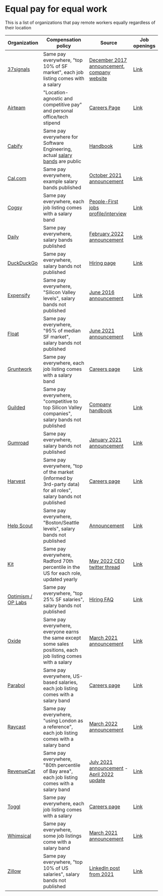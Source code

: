 # Equal pay for equal work
This is a list of organizations that pay remote workers equally regardless of their location

| Organization | Compensation policy | Source | Job openings |
| ------------ | ------------------ | ------- | -------- |
| [37signals](https://37signals.com/) | Same pay everywhere, "top 10% of SF market", each job listing comes with a salary | [December 2017 announcement](https://m.signalvnoise.com/basecamp-doesnt-employ-anyone-in-san-francisco-but-now-we-pay-everyone-as-though-all-did/), [company website](https://37signals.com/19) | [Link](https://37signals.com/jobs/) |
| [Airteam](https://airteam.com.au/) | "Location-agnostic and competitive pay" and personal office/tech stipend | [Careers Page](https://www.airteam.com.au/careers) | [Link](https://www.airteam.com.au/careers) |
| [Cabify](https://cabify.tech) | Same pay everywhere for Software Engineering, actual [salary bands](https://cabify.tech/handbook/you-at-cabify/salary-changes-and-promotions/) are public | [Handbook](https://cabify.tech/handbook/you-at-cabify/salary-changes-and-promotions/) | [Link](https://cabify.careers) |
| [Cal.com](https://cal.com/) | Same pay everywhere, example salary bands published | [October 2021 announcement](https://cal.com/blog/open-startup) | [Link](https://cal.com/jobs) |
| [Cogsy](https://cogsy.com/) | Same pay everywhere, each job listing comes with a salary band | [People-First jobs profile/interview](https://peoplefirstjobs.com/companies/cogsy) | [Link](https://cogsy.com/hiring/) |
| [Daily](https://www.daily.co/) | Same pay everywhere, salary bands published | [February 2022 announcement](https://www.daily.co/blog/rethinking-levels-promotions-and-salaries/) | [Link](https://www.daily.co/jobs) |
| [DuckDuckGo](https://duckduckgo.com/) | Same pay everywhere, salary bands not published | [Hiring page](https://duckduckgo.com/hiring) | [Link](https://duckduckgo.com/hiring) |
| [Expensify](https://www.expensify.com/) | Same pay everywhere, "Silicon Valley levels", salary bands not published | [June 2016 announcement](https://blog.expensify.com/2016/06/17/expensifys-comp-review-process/) | [Link](https://we.are.expensify.com/apply) |
| [Float](https://www.float.com/) | Same pay everywhere, "95% of median SF market", salary bands not published | [June 2021 announcement](https://www.float.com/blog/why-were-changing-the-way-we-compensate-at-float/) | [Link](https://www.float.com/careers/) |
| [Gruntwork](https://gruntwork.io/) | Same pay everywhere, each job listing comes with a salary band | [Careers page](https://gruntwork.io/careers/) | [Link](https://gruntwork.io/careers/) |
| [Guilded](https://www.guilded.gg/) | Same pay everywhere, "competitive to top Silicon Valley companies", salary bands not published | [Company handbook](https://www.guilded.gg/asset/Docs/employee-handbook.pdf) | [Link](https://www.guilded.gg/jobs) |
| [Gumroad](https://gumroad.com/) | Same pay everywhere, salary bands not published | [January 2021 announcement](https://sahillavingia.com/work) | [Link](https://www.notion.so/Jobs-f43f816013b2405aa41ddefb663a4a38) |
| [Harvest](https://www.getharvest.com/) | Same pay everywhere, "top of the market (informed by 3rd-party data) for all roles", salary bands not published | [Careers page](https://www.getharvest.com/careers#perks-and-benefits) | [Link](https://www.getharvest.com/careers#job-openings) |
| [Help Scout](https://www.helpscout.com/) | Same pay everywhere, "Boston/Seattle levels", salary bands not published | [Announcement](https://www.helpscout.com/blog/remote-employee-compensation/) | [Link](https://www.helpscout.com/company/careers/) |
| [Kit](https://kit.com/) | Same pay everywhere, Radford 70th percentile in the US for each role, updated yearly | [May 2022 CEO twitter thread](https://twitter.com/nathanbarry/status/1528374582054297603) | [Link](https://kit.com/careers) |
| [Optimism / OP Labs](https://www.optimism.io/) | Same pay everywhere, "top 25% SF salaries", salary bands not published | [Hiring FAQ](https://oplabs.notion.site/OP-Labs-PBC-Hiring-FAQ-79f82dd0763e4344b99e9ce3ea1728da) | [Link](https://jobs.optimism.io/jobs) |
| [Oxide](https://oxide.computer/) | Same pay everywhere, everyone earns the same except some sales positions, each job listing comes with a salary | [March 2021 announcement](https://oxide.computer/blog/compensation-as-a-reflection-of-values/) | [Link](https://oxide.computer/careers/) |
| [Parabol](https://www.parabol.co/) | Same pay everywhere, US-based salaries, each job listing comes with a salary band | [Careers page](https://www.parabol.co/join/) | [Link](https://www.parabol.co/join/) |
| [Raycast](https://www.raycast.com/) | Same pay everywhere, "using London as a reference", each job listing comes with a salary band | [March 2022 announcement](https://www.raycast.com/blog/why-we-pay-equal-salaries-wherever-you-work/) | [Link](https://www.raycast.com/careers) |
| [RevenueCat](https://www.revenuecat.com/) | Same pay everywhere, "80th percentile of Bay area", each job listing comes with a salary band | [July 2021 announcement](https://www.revenuecat.com/blog/the-case-for-location-independent-salaries) - [April 2022 update](https://revenuecat.notion.site/RevenueCat-Compensation-Philosophy-899394493c9b43789626c0aa46578b2a) | [Link](https://boards.greenhouse.io/revenuecat) |
| [Toggl](https://toggl.com/) | Same pay everywhere, each job listing comes with a salary | [Careers page](https://toggl.com/jobs/) | [Link](https://toggl.com/jobs/) |
| [Whimsical](https://whimsical.com/) | Same pay everywhere, some job listings come with a salary band | [March 2021 announcement](https://whimsical.com/blog/guide-to-compensation) | [Link](https://whimsical.com/careers) |
| [Zillow](https://www.zillow.com/) | Same pay everywhere, "top 10% of US salaries", salary bands not published | [LinkedIn post from 2021](https://www.linkedin.com/pulse/why-zillow-group-de-emphasizing-location-component-making-spaulding/) | [Link](https://www.zillow.com/careers/) |

